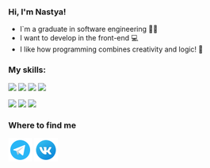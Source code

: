 ### Hi, I'm Nastya!
+ I`m a graduate in software engineering :woman_student:
+ I want to develop in the front-end :computer:
+ I like how programming combines creativity and logic! :smiling_face_with_three_hearts:

### My skills:
<img src="https://img.shields.io/badge/HTML-000000?style=for-the-badge&logo=HTML5&logoColor=E34F26"/> <img src="https://img.shields.io/badge/CSS-000000?style=for-the-badge&logo=CSS3&logoColor=1572B6"/> <img src="https://img.shields.io/badge/JS-000000?style=for-the-badge&logo=JavaScript&logoColor=F7DF1E"/> <img src="https://img.shields.io/badge/BEM-000000?style=for-the-badge&logo=BEM&logoColor=FFFFFF"/>

<img src="https://img.shields.io/badge/PostgreSQL-363636?style=for-the-badge&logo=PostgreSQL&logoColor=FFFFFF"/> <img src="https://img.shields.io/badge/Qt-363636?style=for-the-badge&logo=Qt&logoColor=41CD52"/> <img src="https://img.shields.io/badge/Python-363636?style=for-the-badge&logo=Python&logoColor=3776AB"/>

### Where to find me
<a href="https://t.me/AnastasiaV1305" target="_blank"><img src="https://github.com/Nastya1305/Nastya1305/blob/main/icons8-%D1%82%D0%B5%D0%BB%D0%B5%D0%B3%D1%80%D0%B0%D0%BC%D0%BC%D0%B0-app-48.png" /></a> <a href="https://vk.com/id186422415" target="_blank"><img src="https://github.com/Nastya1305/Nastya1305/blob/main/icons8-vk-%D0%B2-%D0%BA%D1%80%D1%83%D0%B3%D0%B5-48.png" /></a>
  
